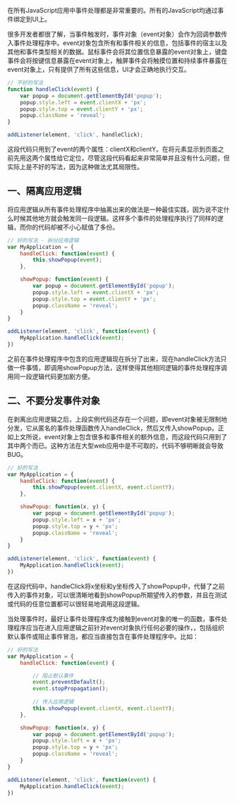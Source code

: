 
在所有JavaScript应用中事件处理都是非常重要的。所有的JavaScript均通过事件绑定到UI上。

很多开发者都很了解，当事件触发时，事件对象（event对象）会作为回调参数传入事件处理程序中。event对象包含所有和事件相关的信息，包括事件的宿主以及其他和事件类型相关的数据。鼠标事件会将其位置信息暴露的event对象上，键盘事件会将按键信息暴露在event对象上，触屏事件会将触摸位置和持续事件暴露在event对象上，只有提供了所有这些信息，UI才会正确地执行交互。

```javascript
// 不好的写法
function handleClick(event) {
    var popup = document.getElementById('popup');
    popup.style.left = event.clientX + 'px';
    popup.style.top = event.clientY + 'px';
    popup.className = 'reveal';
}

addListener(element, 'click', handleClick);
```

这段代码只用到了event的两个属性：clientX和clientY。在将元素显示到页面之前先用这两个属性给它定位，尽管这段代码看起来非常简单并且没有什么问题，但实际上是不好的写法，因为这种做法尤其局限性。

## 一、隔离应用逻辑

将应用逻辑从所有事件处理程序中抽离出来的做法是一种最佳实践，因为说不定什么时候其他地方就会触发同一段逻辑。这样多个事件的处理程序执行了同样的逻辑，而你的代码却被不小心赋值了多份。

```javascript
// 好的写法 - 拆分应用逻辑
var MyApplication = {
    handleClick: function(event) {
        this.showPopup(event);
    },

    showPopup: function(event) {
        var popup = document.getElementById('popup');
        popup.style.left = event.clientX + 'px';
        popup.style.top = event.clientY + 'px';
        popup.className = 'reveal';
    }
}

addListener(element, 'click', function(event) {
    MyApplication.handleClick(event);
})
```

之前在事件处理程序中包含的应用逻辑现在拆分了出来，现在handleClick方法只做一件事情，即调用showPopup方法，这样使得其他相同逻辑的事件处理程序调用同一段逻辑代码更加剧方便。

## 二、不要分发事件对象

在剥离出应用逻辑之后，上段实例代码还存在一个问题，即event对象被无限制地分发，它从匿名的事件处理函数传入handleClick，然后又传入showPopup。正如上文所说，event对象上包含很多和事件相关的额外信息，而这段代码只用到了其中两个而已。这种方法在大型web应用中是不可取的，代码不够明晰就会导致BUG。

```javascript
// 好的写法
var MyApplication = {
    handleClick: function(event) {
        this.showPopup(event.clientX, event.clientY);
    },

    showPopup: function(x, y) {
        var popup = document.getElementById('popup');
        popup.style.left = x + 'px';
        popup.style.top = y + 'px';
        popup.className = 'reveal';
    }
}

addListener(element, 'click', function(event) {
    MyApplication.handleClick(event);
})
```

在这段代码中，handleClick将x坐标和y坐标传入了showPopup中，代替了之前传入的事件对象，可以很清晰地看到showPopup所期望传入的参数，并且在测试或代码的任意位置都可以很轻易地调用这段逻辑。

当处理事件时，最好让事件处理程序成为接触到event对象的唯一的函数，事件处理程序应当在进入应用逻辑之前针对event对象执行任何必要的操作，，包括组织默认事件或阻止事件冒泡，都应当直接包含在事件处理程序中。比如：

```javascript
// 好的写法
var MyApplication = {
    handleClick: function(event) {

        // 阻止默认事件
        event.preventDefault();
        event.stopPropagation();
        
        // 传入应用逻辑
        this.showPopup(event.clientX, event.clientY);
    },

    showPopup: function(x, y) {
        var popup = document.getElementById('popup');
        popup.style.left = x + 'px';
        popup.style.top = y + 'px';
        popup.className = 'reveal';
    }
}

addListener(element, 'click', function(event) {
    MyApplication.handleClick(event);
})
```

<!-- more -->
